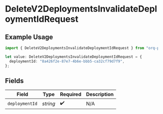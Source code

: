 # DeleteV2DeploymentsInvalidateDeploymentIdRequest

## Example Usage

```typescript
import { DeleteV2DeploymentsInvalidateDeploymentIdRequest } from "orq-poc-typescript2/models/operations";

let value: DeleteV2DeploymentsInvalidateDeploymentIdRequest = {
  deploymentId: "8a426f2e-87e7-4b6e-bbb5-ca32cf79d7f9",
};
```

## Fields

| Field              | Type               | Required           | Description        |
| ------------------ | ------------------ | ------------------ | ------------------ |
| `deploymentId`     | *string*           | :heavy_check_mark: | N/A                |